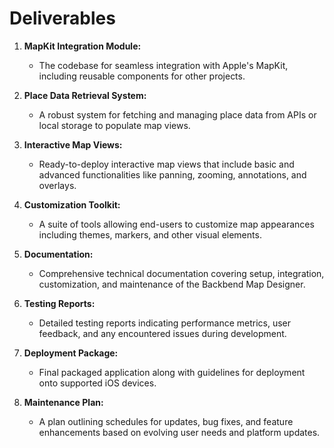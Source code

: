 # Deliverables

1. **MapKit Integration Module:**
   - The codebase for seamless integration with Apple's MapKit, including reusable components for other projects.

2. **Place Data Retrieval System:**
   - A robust system for fetching and managing place data from APIs or local storage to populate map views.

3. **Interactive Map Views:**
   - Ready-to-deploy interactive map views that include basic and advanced functionalities like panning, zooming, annotations, and overlays.

4. **Customization Toolkit:**
   - A suite of tools allowing end-users to customize map appearances including themes, markers, and other visual elements.

5. **Documentation:**
   - Comprehensive technical documentation covering setup, integration, customization, and maintenance of the Backbend Map Designer.

6. **Testing Reports:**
   - Detailed testing reports indicating performance metrics, user feedback, and any encountered issues during development.

7. **Deployment Package:**
   - Final packaged application along with guidelines for deployment onto supported iOS devices.

8. **Maintenance Plan:**
   - A plan outlining schedules for updates, bug fixes, and feature enhancements based on evolving user needs and platform updates.